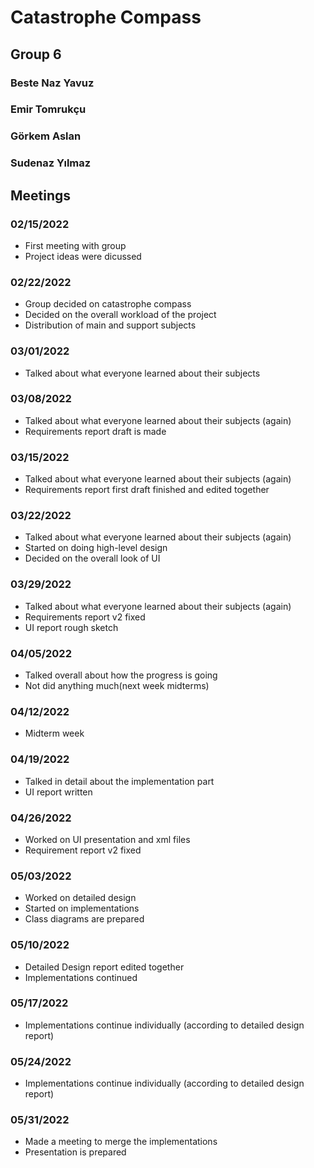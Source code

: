 # Catastrophe Compass
## Group 6
### Beste Naz Yavuz 
### Emir Tomrukçu
### Görkem Aslan
### Sudenaz Yılmaz

## Meetings
### 02/15/2022
* First meeting with group
* Project ideas were dicussed

### 02/22/2022
* Group decided on catastrophe compass
* Decided on the overall workload of the project
* Distribution of main and support subjects

### 03/01/2022
* Talked about what everyone learned about their subjects

### 03/08/2022
* Talked about what everyone learned about their subjects (again)
* Requirements report draft is made

### 03/15/2022
* Talked about what everyone learned about their subjects (again)
* Requirements report first draft finished and edited together

### 03/22/2022
* Talked about what everyone learned about their subjects (again)
* Started on doing high-level design
* Decided on the overall look of UI

### 03/29/2022
* Talked about what everyone learned about their subjects (again)
* Requirements report v2 fixed
* UI report rough sketch

### 04/05/2022
* Talked overall about how the progress is going
* Not did anything much(next week midterms)
### 04/12/2022
* Midterm week

### 04/19/2022
* Talked in detail about the implementation part
* UI report written

### 04/26/2022
* Worked on UI presentation and xml files
* Requirement report v2 fixed

### 05/03/2022
* Worked on detailed design 
* Started on implementations
* Class diagrams are prepared

### 05/10/2022
* Detailed Design report edited together 
* Implementations continued

### 05/17/2022
* Implementations continue individually (according to detailed design report)

### 05/24/2022
* Implementations continue individually (according to detailed design report)

### 05/31/2022
* Made a meeting to merge the implementations 
* Presentation is prepared
